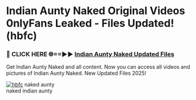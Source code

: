 # Indian Aunty Naked Original Videos 0nlyFans Leaked - Files Updated! (hbfc)

<h3>🔴 CLICK HERE 🌐==►► <a href="https://tinyurl.com/yckcrads" rel="nofollow">Indian Aunty Naked Updated Files</a></h3>

Get Indian Aunty Naked and all content. Now you can access all videos and pictures of Indian Aunty Naked. New Updated Files 2025!

[![hbfc](https://i.imgur.com/hpKpOFt.gif)](https://tinyurl.com/yckcrads)
naked aunty<br>
naked indian aunty
